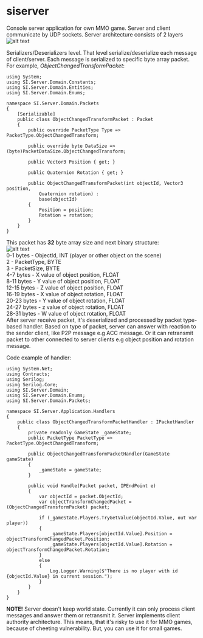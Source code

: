 # siserver

Console server application for own MMO game. Server and client communicate by UDP sockets. 
Server architecture consists of 2 layers
<br/>![alt text](https://i.imgur.com/nlfkm5r.png)

Serializers/Deserializers level. That level serialize/deserialize each message of client/server. 
Each message is serialized to specific byte array packet. 
For example, _ObjectChangedTransformPacket_:

```
using System;
using SI.Server.Domain.Constants;
using SI.Server.Domain.Entities;
using SI.Server.Domain.Enums;

namespace SI.Server.Domain.Packets
{
    [Serializable]
    public class ObjectChangedTransformPacket : Packet
    {
        public override PacketType Type => PacketType.ObjectChangedTransform;

        public override byte DataSize => (byte)PacketDataSize.ObjectChangedTransform;

        public Vector3 Position { get; }
    
        public Quaternion Rotation { get; }

        public ObjectChangedTransformPacket(int objectId, Vector3 position, 
            Quaternion rotation) :
            base(objectId)
        {
            Position = position;
            Rotation = rotation;
        }
    }
}
```
This packet has **32** byte array size and next binary structure:
<br/>![alt text](https://i.imgur.com/KnkTFWB.png)<br/>
0-1 bytes - ObjectId, INT (player or other object on the scene)<br/>
2 - PacketType, BYTE<br/>
3 - PacketSize, BYTE<br/>
4-7 bytes - X value of object position, FLOAT<br/>
8-11 bytes - Y value of object position, FLOAT<br/>
12-15 bytes - Z value of object position, FLOAT<br/>
16-19 bytes - X value of object rotation, FLOAT<br/>
20-23 bytes - Y value of object rotation, FLOAT<br/>
24-27 bytes - z value of object rotation, FLOAT<br/>
28-31 bytes - W value of object rotation, FLOAT<br/>
After server receive packet, it's deserialized and processed by packet type-based handler. Based on type of packet, server can answer with reaction to the sender client, like P2P message e.g ACC message. Or it can retransmit packet to other connected to server clients e.g object position and rotation message.


Code example of handler:
```
using System.Net;
using Contracts;
using Serilog;
using Serilog.Core;
using SI.Server.Domain;
using SI.Server.Domain.Enums;
using SI.Server.Domain.Packets;

namespace SI.Server.Application.Handlers
{
    public class ObjectChangedTransformPacketHandler : IPacketHandler
    {
        private readonly GameState _gameState;
        public PacketType PacketType => PacketType.ObjectChangedTransform;

        public ObjectChangedTransformPacketHandler(GameState gameState)
        {
            _gameState = gameState;
        }
        
        public void Handle(Packet packet, IPEndPoint e)
        {
            var objectId = packet.ObjectId;
            var objectTransformChangedPacket = (ObjectChangedTransformPacket) packet;

            if (_gameState.Players.TryGetValue(objectId.Value, out var player))
            {
                _gameState.Players[objectId.Value].Position = objectTransformChangedPacket.Position;
                _gameState.Players[objectId.Value].Rotation = objectTransformChangedPacket.Rotation;    
            }
            else
            {
                Log.Logger.Warning($"There is no player with id {objectId.Value} in current session.");
            }
        }
    }
}
```

**NOTE!** Server doesn't keep world state. Currently it can only process client messages and answer them or retransmit it. Server implements client authority architecture. This means, that it's risky to use it for MMO games, because of cheeting vulnerability. But, you can use it for small games.

